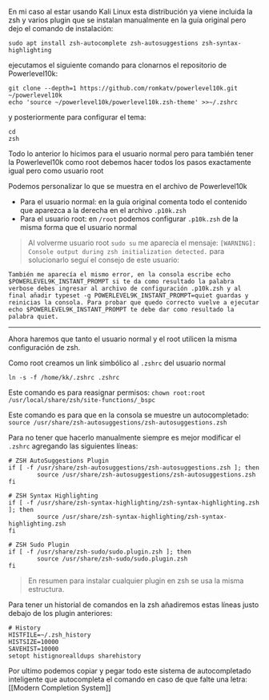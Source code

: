 En mi caso al estar usando Kali Linux esta distribución ya viene incluida la zsh y varios plugin que se instalan manualmente en la guía original pero dejo el comando de instalación:

```
sudo apt install zsh-autocomplete zsh-autosuggestions zsh-syntax-highlighting
```

ejecutamos el siguiente comando para clonarnos el repositorio de Powerlevel10k:

```
git clone --depth=1 https://github.com/romkatv/powerlevel10k.git ~/powerlevel10k
echo 'source ~/powerlevel10k/powerlevel10k.zsh-theme' >>~/.zshrc
```

y posteriormente para configurar el tema:

```
cd
zsh
```

Todo lo anterior lo hicimos para el usuario normal pero para también tener la Powerlevel10k como root debemos hacer todos los pasos exactamente igual pero como usuario root

Podemos personalizar lo que se muestra en el archivo de Powerlevel10k
- Para el usuario normal: en la guía original comenta todo el contenido que aparezca a la derecha en el archivo `.p10k.zsh`
- Para el usuario root: en `/root` podemos configurar `.p10k.zsh` de la misma forma que el usuario normal

>Al volverme usuario root `sudo su` me aparecía el mensaje: `[WARNING]: Console output during zsh initialization detected.`
>para solucionarlo seguí el consejo de este usuario:

```
También me aparecía el mismo error, en la consola escribe echo $POWERLEVEL9K_INSTANT_PROMPT si te da como resultado la palabra verbose debes ingresar al archivo de configuración .p10k.zsh y al final añadir typeset -g POWERLEVEL9K_INSTANT_PROMPT=quiet guardas y reinicias la consola. Para probar que quedo correcto vuelve a ejecutar echo $POWERLEVEL9K_INSTANT_PROMPT te debe dar como resultado la palabra quiet.
```

---

Ahora haremos que tanto el usuario normal y el root utilicen la misma configuración de zsh.

Como root creamos un link simbólico al ``.zshrc`` del usuario normal

```
ln -s -f /home/kk/.zshrc .zshrc
```

Este comando es para reasignar permisos: `chown root:root /usr/local/share/zsh/site-functions/_bspc`

Este comando es para que en la consola se muestre un autocompletado: `source /usr/share/zsh-autosuggestions/zsh-autosuggestions.zsh`

Para no tener que hacerlo manualmente siempre es mejor modificar el `.zshrc` agregando las siguientes líneas:

```
# ZSH AutoSuggestions Plugin
if [ -f /usr/share/zsh-autosuggestions/zsh-autosuggestions.zsh ]; then
        source /usr/share/zsh-autosuggestions/zsh-autosuggestions.zsh
fi
```

```
# ZSH Syntax Highlighting
if [ -f /usr/share/zsh-syntax-highlighting/zsh-syntax-highlighting.zsh ]; then
        source /usr/share/zsh-syntax-highlighting/zsh-syntax-highlighting.zsh
fi
```

```
# ZSH Sudo Plugin
if [ -f /usr/share/zsh-sudo/sudo.plugin.zsh ]; then
        source /usr/share/zsh-sudo/sudo.plugin.zsh
fi
```

>En resumen para instalar cualquier plugin en zsh se usa la misma estructura. 

Para tener un historial de comandos en la zsh añadiremos estas líneas justo debajo de los plugin anteriores:

```
# History
HISTFILE=~/.zsh_history
HISTSIZE=10000
SAVEHIST=10000
setopt histignorealldups sharehistory
```

Por ultimo podemos copiar y pegar todo este sistema de autocompletado inteligente que autocompleta el comando en caso de que falte una letra:
[[Modern Completion System]]
